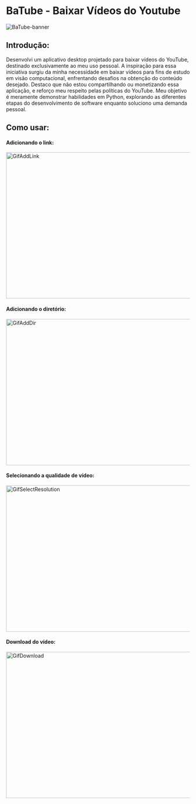 # BaTube - Baixar Vídeos do Youtube

![BaTube-banner](banners-project/BaTuber-Banner.png)

## Introdução: 
Desenvolvi um aplicativo desktop projetado para baixar vídeos do YouTube, destinado exclusivamente ao meu uso pessoal. A inspiração para essa iniciativa surgiu da minha necessidade em baixar vídeos para fins de estudo em visão computacional, enfrentando desafios na obtenção do conteúdo desejado. Destaco que não estou compartilhando ou monetizando essa aplicação, e reforço meu respeito pelas políticas do YouTube. Meu objetivo é meramente demonstrar habilidades em Python, explorando as diferentes etapas do desenvolvimento de software enquanto soluciono uma demanda pessoal.

## Como usar:

#### Adicionando o link:

<img src="gifs/GIfAddLink.gif" alt="GifAddLink" width="600" height="400">

#### Adicionando o diretório:

<img src="gifs/GifAddDir.gif" alt="GifAddDir" width="600" height="400">

#### Selecionando a qualidade de vídeo:

<img src="gifs/GifSelectionResolution.gif" alt="GifSelectResolution" width="600" height="400">

#### Download do vídeo:

<img src="gifs/GifDownload.gif" alt="GifDownload" width="600" height="400">
